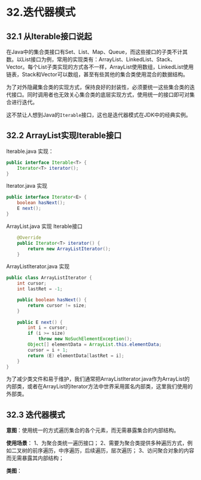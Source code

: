 # 32.迭代器模式

## 32.1 从Iterable接口说起

  在Java中的集合类接口有Set、List、Map、Queue，而这些接口的子类不计其数。以List接口为例，常用的实现类有：ArrayList、LinkedList、Stack、Vector。每个List子类实现的方式各不一样，ArrayList使用数组，LinkedList使用链表，Stack和Vector可以数组，甚至有些其他的集合类使用混合的数据结构。

  为了对外隐藏集合类的实现方式，保持良好的封装性，必须要统一这些集合类的迭代接口。同时调用者也无效关心集合类的底层实现方式，使用统一的接口即可对集合进行迭代。
  
  这不禁让人想到Java的`Iterable`接口，这也是迭代器模式在JDK中的经典实例。

## 32.2 ArrayList实现Iterable接口

Iterable.java 实现：
```Java
public interface Iterable<T> {
    Iterator<T> iterator();
}
```
Iterator.java 实现
```Java
public interface Iterator<E> {
	boolean hasNext();
	E next();
}
```
ArrayList.java 实现 Iterable接口
```Java
	@Override
	public Iterator<T> iterator() {
		return new ArrayListIterator();
	}
```

ArrayListIterator.java 实现
```Java 
public class ArrayListIterator {
	int cursor;
	int lastRet = -1; 

	public boolean hasNext() {
	    return cursor != size;
	}
	
	public E next() {
	    int i = cursor;
	    if (i >= size)
	        throw new NoSuchElementException();
	    Object[] elementData = ArrayList.this.elementData;
	    cursor = i + 1;
	    return (E) elementData[lastRet = i];
	}
}
```

为了减少类文件和易于维护，我们通常把ArrayListIterator.java作为ArrayList的内部类，或者在ArrayList的iterator方法中世界采用匿名内部类，这里我们使用的外部类。

## 32.3 迭代器模式

**意图**：使用统一的方式遍历集合的各个元素，而无需暴露集合的内部结构。

**使用场景**：
	1、为聚合类统一遍历接口；
	2、需要为聚合类提供多种遍历方式，例如二叉树的前序遍历，中序遍历，后续遍历，层次遍历；
	3、访问聚合对象的内容而无需暴露其内部结构；
	
**类图**：
